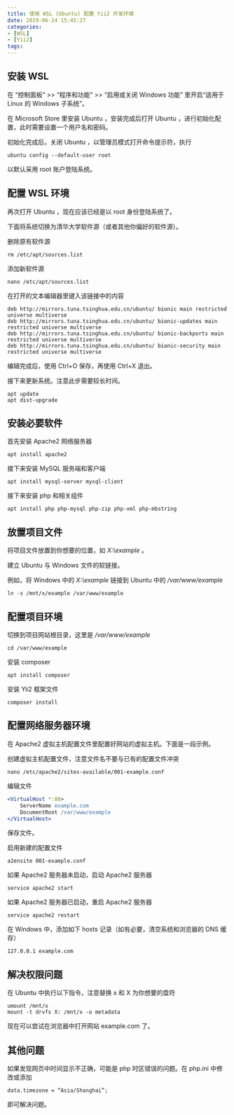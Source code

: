 ```yaml
---
title: 使用 WSL (Ubuntu) 配置 Yii2 开发环境
date: 2019-06-24 15:45:27
categories:
- [WSL]
- [Yii2]
tags:
---
```

## 安装 WSL

在 “控制面板” >> “程序和功能” >> “启用或关闭 Windows 功能” 里开启“适用于 Linux 的 Windows 子系统”。

在 Microsoft Store 里安装 Ubuntu ，安装完成后打开 Ubuntu ，进行初始化配置，此时需要设置一个用户名和密码。

初始化完成后，关闭 Ubuntu ，以管理员模式打开命令提示符，执行

```
ubuntu config --default-user root
```

以默认采用 root 账户登陆系统。

## 配置 WSL 环境

再次打开 Ubuntu ，现在应该已经是以 root 身份登陆系统了。

下面将系统切换为清华大学软件源（或者其他你偏好的软件源）。

删除原有软件源

```
rm /etc/apt/sources.list
```

添加新软件源

```
nano /etc/apt/sources.list
```

在打开的文本编辑器里键入该链接中的内容

```
deb http://mirrors.tuna.tsinghua.edu.cn/ubuntu/ bionic main restricted universe multiverse
deb http://mirrors.tuna.tsinghua.edu.cn/ubuntu/ bionic-updates main restricted universe multiverse
deb http://mirrors.tuna.tsinghua.edu.cn/ubuntu/ bionic-backports main restricted universe multiverse
deb http://mirrors.tuna.tsinghua.edu.cn/ubuntu/ bionic-security main restricted universe multiverse
```

编辑完成后，使用 Ctrl+O 保存，再使用 Ctrl+X 退出。

接下来更新系统。注意此步需要较长时间。

```
apt update
apt dist-upgrade
```

## 安装必要软件

首先安装 Apache2 网络服务器

```
apt install apache2
```

接下来安装 MySQL 服务端和客户端

```
apt install mysql-server mysql-client
```

接下来安装 php 和相关组件

```
apt install php php-mysql php-zip php-xml php-mbstring
```

## 放置项目文件

将项目文件放置到你想要的位置，如 *X:\example* 。

建立 Ubuntu 与 Windows 文件的软链接。

例如，将 Windows 中的 *X:\example* 链接到 Ubuntu 中的 */var/www/example*

```
ln -s /mnt/x/example /var/www/example
```

## 配置项目环境

切换到项目网站根目录，这里是 */var/www/example*

```
cd /var/www/example
```

安装 composer

```
apt install composer
```

安装 Yii2 框架文件

```
composer install
```

## 配置网络服务器环境

在 Apache2 虚拟主机配置文件里配置好网站的虚拟主机。下面是一段示例。

创建虚拟主机配置文件，注意文件名不要与已有的配置文件冲突

```
nano /etc/apache2/sites-available/001-example.conf
```

编辑文件

```apache
<VirtualHost *:80>
    ServerName example.com
    DocumentRoot /var/www/example
</VirtualHost>
```

保存文件。

启用新建的配置文件

```
a2ensite 001-example.conf
```

如果 Apache2 服务器未启动，启动 Apache2 服务器

```
service apache2 start
```

如果 Apache2 服务器已启动，重启 Apache2 服务器

```
service apache2 restart
```

在 Windows 中，添加如下 hosts 记录（如有必要，清空系统和浏览器的 DNS 缓存）

```
127.0.0.1 example.com
```

## 解决权限问题

在 Ubuntu 中执行以下指令，注意替换 x 和 X 为你想要的盘符

```
umount /mnt/x
mount -t drvfs X: /mnt/x -o metadata
```

现在可以尝试在浏览器中打开网站 example.com 了。

## 其他问题

如果发现网页中时间显示不正确，可能是 php 时区错误的问题。在 php.ini 中修改或添加

```
data.timezone = “Asia/Shanghai”;
```

即可解决问题。

